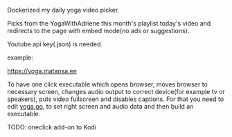 Dockerized my daily yoga video picker.

Picks from the YogaWithAdriene this month's playlist today's video and redirects to the page with embed mode(no ads or suggestions).

Youtube api key(.json) is needed.

example:

https://yoga.matansa.ee

To have one click executable which opens browser, moves browser to necessary screen, changes audio output to correct device(for example tv or speakers), puts video fullscreen and disables captions. For that you need to edit [yoga.go](yoga.go), to set right screen and audio data and then build an executable.

TODO: oneclick add-on to Kodi
